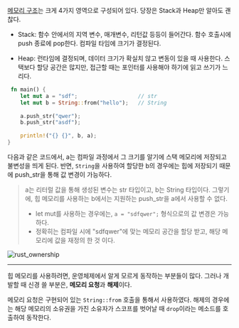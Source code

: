 [메모리 구조](/Computer%20Science/Operating%20System/Memory/메모리%20구조.md)는 크게 4가지 영역으로 구성되어 있다. 
당장은 Stack과 Heap만 알아도 괜찮다.

- Stack: 함수 안에서의 지역 변수, 매개변수, 리턴값 등등이 들어간다. 함수 호출시에 push 종료에 pop한다. 컴파일 타임에 크기가 결정된다.

- Heap: 런타임에 결정되며, 데이터 크기가 확실치 않고 변동이 있을 때 사용한다. 스택보다 할당 공간은 많지만, 접근할 때는 포인터를 사용해야 하기에 읽고 쓰기가 느리다.

```Rust
 fn main() {  
    let mut a = "sdf";                   // str
    let mut b = String::from("hello");   // String
  
    a.push_str("qwer");  
    b.push_str("asdf");  
  
    println!("{} {}", b, a);  
}
```
다음과 같은 코드에서, a는 컴파일 과정에서 그 크기를 알기에 스택 메모리에 저장되고 불변성을 띄게 된다.
반면, `String`을 사용하여 할당한 b의 경우에는 힙에 저장되기 때문에 push_str을 통해 값 변경이 가능하다.

>a는 리터럴 값을 통해 생성된 변수는 str 타입이고, b는 String 타입이다.
>그렇기에, 힙 메모리를 사용하는 b에서는 지원하는 push_str을 a에서 사용할 수 없다.
>
>+ let mut를 사용하는 경우에는, `a = "sdfqwer";` 형식으로의 값 변경은 가능하다.
>+ 정확히는 컴파일 시에 "sdfqwer"에 맞는 메모리 공간을 할당 받고, 해당 메모리에 값을 재정의 한 것 이다.

![rust_ownership](/_images/rust_ownership.png)

----
힙 메모리를 사용하려면, 운영체제에서 알게 모르게 동작하는 부분들이 많다.
그러나 개발할 때 신경 쓸 부분은, **메모리 요청**과 **해제**이다.

메모리 요청은 구현되어 있는 `String::from` 호출을 통해서 사용하였다.
해제의 경우에는 해당 메모리의 소유권을 가진 소유자가 스코프를 벗어날 때 `drop`이라는 메소드를 호출하여 동작한다.

